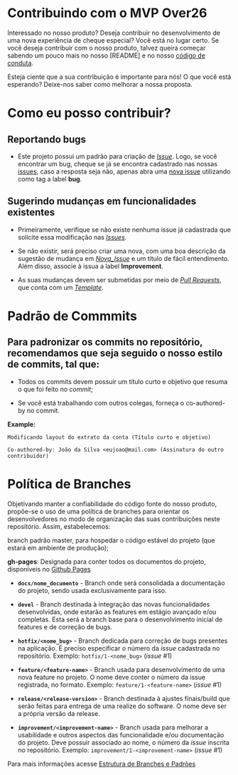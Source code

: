 # Contribuindo com o MVP Over26

Interessado no nosso produto? Deseja contribuir no desenvolvimento de uma nova experiência de cheque especial? Você está no lugar certo. Se você deseja contribuir com o nosso produto, talvez queira começar sabendo um pouco mais no nosso [README] e no nosso [código de conduta](). 

Esteja ciente que a sua contribuição é importante para nós! O que você está esperando? Deixe-nos saber como melhorar a nossa proposta. 

# Como eu posso contribuir?

## Reportando bugs 

* Este projeto possui um padrão para criação de [_Issue_](https://github.com/fga-eps-mds/2019.2-Grupo2/blob/master/.github/ISSUE_TEMPLATE.md). Logo, se você encontrar um bug, cheque se já se encontra cadastrado nas nossas [issues](https://github.com/fga-eps-mds/2019.2-Grupo2/issues), caso a resposta seja não, apenas abra uma [nova issue](https://github.com/fga-eps-mds/2019.2-Grupo2/issues/new) utilizando como tag a label __bug__.

## Sugerindo mudanças em funcionalidades existentes

* Primeiramente, verifique se não existe nenhuma issue já cadastrada que solicite essa modificação nas  [_Issues_](https://github.com/fga-eps-mds/2019.2-Grupo2/issues). 

* Se não existir, será preciso criar uma nova, com uma boa descrição da sugestão de mudança em [_Nova_Issue_](https://github.com/fga-eps-mds/2019.2-Grupo2/issues/new) e um título de fácil entendimento. Além disso, associe à issua a label __Improvement__.

* As suas mudanças devem ser submetidas por meio de [_Pull Requests_](https://github.com/fga-eps-mds/2019.2-Grupo2/pulls), que conta com um [_Template_](https://github.com/fga-eps-mds/2019.2-Grupo2/blob/master/.github/PULL_REQUEST_TEMPLATE.md).

# Padrão de Commmits 

## Para padronizar os commits no repositório, recomendamos que seja seguido o nosso estilo de commits, tal que: 

* Todos os commits devem possuir um título curto e objetivo que resuma o que foi feito no _commit_;

* Se você está trabalhando com outros colegas, forneça o co-authored-by no commit.

__Example:__

    Modificando layout do extrato da conta (Título curto e objetivo)

    Co-authored-by: João da Silva <eujoao@mail.com> (Assinatura do outro contribuidor)

# Política de Branches

Objetivando manter a confiabilidade do código fonte do nosso produto, propõe-se o uso de uma política de branches para orientar os desenvolvedores no modo de organização das suas contribuições neste repositório. Assim, estabelecemos:


branch padrão master, para hospedar o código estável do projeto (que estará em ambiente de produção);


__gh-pages__: Designada para conter todos os documentos do projeto, disponíveis no [Github Pages](https://fga-eps-mds.github.io/2019.2-Grupo2/#/)

* __`docs/nome_documento`__ - Branch onde será consolidada a documentação do projeto, sendo usada exclusivamente para isso.

* __`devel`__ - Branch destinada à integração das novas funcionalidades desenvolvidas, onde estarão as features em estágio avançado e/ou completas. Esta será a branch base para o desenvolvimento inicial de features e de correção de bugs. 

* __`hotfix/<nome_bug>`__ - Branch dedicada para correção de bugs presentes na aplicação. É preciso especificar o número da _issue_ cadastrada no repositório.
Exemplo: `hotfix/1-<nome_bug>` (_issue_ #1)

* __`feature/<feature-name>`__ - Branch usada para desenvolvimento de uma nova feature no projeto. O nome deve conter o número da issue registrada, no formato. 
Exemplo: `feature/1-<feature-name>` (_issue_ #1)

* __`release/<release-version>`__ - Branch destinada à ajustes finais/build que serão feitas para entrega de uma realize do software. O nome deve ser a própria versão da release. 

* __`improvement/<improvement-name>`__ - Branch usada para melhorar a usabilidade e outros aspectos das funcionalidade e/ou documentação do projeto. Deve possuir associado ao nome, o número da _issue_ inscrita no repositório.
Exemplo: `improvement/1-<improvement-name>` (_issue_ #1)

Para mais informações acesse [Estrutura de Branches e Padrões](https://fga-eps-mds.github.io/2019.2-Grupo2/#/branches-structure)

